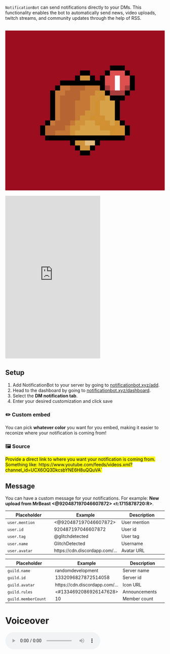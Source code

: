 `NotificationBot` can send notifications directly to your DMs. This functionality enables the bot to automatically send news, video uploads, twitch streams, and community updates through the help of RSS.
<br />
<br />

![DM notification example](/images/notificationbot.png?fullwidth=true)

<iframe src="https://www.youtube.com/embed/dQw4w9WgXcQ" height="513" frameborder="0" allow="autoplay">
</iframe>

## Setup
1. Add NotificationBot to your server by going to [notificationbot.xyz/add](https://notificationbot.xyz/add).
2. Head to the dashboard by going to [notificationbot.xyz/dashboard](https://notificationbot.xyz/dashboard).
3. Select the **DM notification tab**.
4. Enter your desired customization and click save

### ✏️ Custom embed
You can pick **whatever color** you want for you embed, making it easier to reconize where your notification is coming from!

### 🖼️ Source
<mark>
    Provide a direct link to where you want your notification is coming from. Something like: https://www.youtube.com/feeds/videos.xml?channel_id=UCX6OQ3DkcsbYNE6H8uQQuVA`
</mark>
<br />

## Message
You can have a custom message for your notifications. For example: **New upload from MrBeast <@920487197046607872> <td><t:1715878720:R></td>**.

<table>
    <thead>
        <tr>
            <th width="181">Placeholder</th>
            <th>Example</th>
            <th width="181">Description</th>
        </tr>
    </thead>
    <tbody>
        <tr>
            <td><code>user.mention</code></td>
            <td><@920487197046607872></td>
            <td>User mention</td>
        </tr>
        <tr>
            <td><code>user.id</code></td>
            <td>920487197046607872</td>
            <td>User id</td>
        </tr>
        <tr>
            <td><code>user.tag</code></td>
            <td>@glitchdetected</td>
            <td>User tag</td>
        </tr>
        <tr>
            <td><code>user.name</code></td>
            <td>GlitchDetected</td>
            <td>Username</td>
        </tr>
        <tr>
            <td><code>user.avatar</code></td>
            <td>https://cdn.discordapp.com/...</td>
            <td>Avatar URL</td>
        </tr>
    </tbody>
</table>

<table>
    <thead>
        <tr>
            <th width="181">Placeholder</th>
            <th>Example</th>
            <th width="181">Description</th>
        </tr>
    </thead>
    <tbody>
        <tr>
            <td><code>guild.name</code></td>
            <td>randomdevelopment</td>
            <td>Server name</td>
        </tr>
        <tr>
            <td><code>guild.id</code></td>
            <td>1332096827872514058</td>
            <td>Server id</td>
        </tr>
        <tr>
            <td><code>guild.avatar</code></td>
            <td>https://cdn.discordapp.com/...</td>
            <td>Icon URL</td>
        </tr>
        <tr>
            <td><code>guild.rules</code></td>
            <td><#1334692086926147628></td>
            <td>Announcements</td>
        </tr>
        <tr>
            <td><code>guild.memberCount</code></td>
            <td>10</td>
            <td>Member count</td>
        </tr>
    </tbody>
</table>

# Voiceover
<audio controls src="/en_us_001.mp3">
